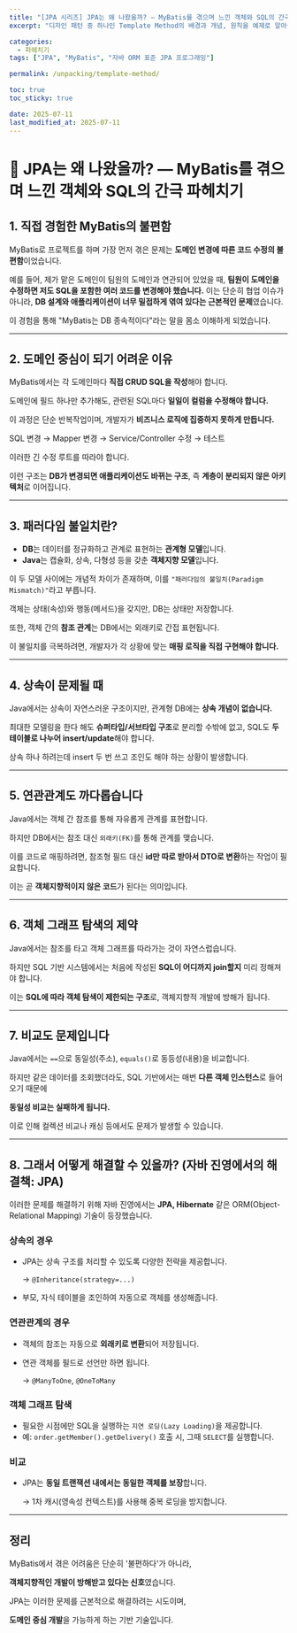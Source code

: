 ```yaml
---
title: "[JPA 시리즈] JPA는 왜 나왔을까? — MyBatis를 겪으며 느낀 객체와 SQL의 간극 파헤치기"
excerpt: "디자인 패턴 중 하나인 Template Method의 배경과 개념, 원칙을 예제로 알아봅니다."

categories:
  - 파헤치기
tags: ["JPA", "MyBatis", "자바 ORM 표준 JPA 프로그래밍"]

permalink: /unpacking/template-method/

toc: true
toc_sticky: true

date: 2025-07-11
last_modified_at: 2025-07-11
---
```



# 🧱 JPA는 왜 나왔을까? — MyBatis를 겪으며 느낀 객체와 SQL의 간극 파헤치기

## 1. 직접 경험한 MyBatis의 불편함

MyBatis로 프로젝트를 하며 가장 먼저 겪은 문제는 **도메인 변경에 따른 코드 수정의 불편함**이었습니다.

예를 들어, 제가 맡은 도메인이 팀원의 도메인과 연관되어 있었을 때, **팀원이 도메인을 수정하면 저도 SQL을 포함한 여러 코드를 변경해야 했습니다.** 이는 단순히 협업 이슈가 아니라, **DB 설계와 애플리케이션이 너무 밀접하게 엮여 있다는 근본적인 문제**였습니다.

이 경험을 통해 "MyBatis는 DB 종속적이다"라는 말을 몸소 이해하게 되었습니다.

---

## 2. 도메인 중심이 되기 어려운 이유

MyBatis에서는 각 도메인마다 **직접 CRUD SQL을 작성**해야 합니다.

도메인에 필드 하나만 추가해도, 관련된 SQL마다 **일일이 컬럼을 수정해야 합니다.**

이 과정은 단순 반복작업이며, 개발자가 **비즈니스 로직에 집중하지 못하게 만듭니다.**

SQL 변경 → Mapper 변경 → Service/Controller 수정 → 테스트

이러한 긴 수정 루트를 따라야 합니다.

이런 구조는 **DB가 변경되면 애플리케이션도 바뀌는 구조**, 즉 **계층이 분리되지 않은 아키텍처**로 이어집니다.

---

## 3. 패러다임 불일치란?

- **DB**는 데이터를 정규화하고 관계로 표현하는 **관계형 모델**입니다.
- **Java**는 캡슐화, 상속, 다형성 등을 갖춘 **객체지향 모델**입니다.

이 두 모델 사이에는 개념적 차이가 존재하며, 이를 `"패러다임의 불일치(Paradigm Mismatch)"`라고 부릅니다.

객체는 상태(속성)와 행동(메서드)을 갖지만, DB는 상태만 저장합니다.

또한, 객체 간의 **참조 관계**는 DB에서는 외래키로 간접 표현됩니다.

이 불일치를 극복하려면, 개발자가 각 상황에 맞는 **매핑 로직을 직접 구현해야 합니다.**

---

## 4. 상속이 문제될 때

Java에서는 상속이 자연스러운 구조이지만, 관계형 DB에는 **상속 개념이 없습니다.**

최대한 모델링을 한다 해도 **슈퍼타입/서브타입 구조**로 분리할 수밖에 없고, SQL도 **두 테이블로 나누어 insert/update**해야 합니다.

상속 하나 하려는데 insert 두 번 쓰고 조인도 해야 하는 상황이 발생합니다.

---

## 5. 연관관계도 까다롭습니다

Java에서는 객체 간 참조를 통해 자유롭게 관계를 표현합니다.

하지만 DB에서는 참조 대신 `외래키(FK)`를 통해 관계를 맺습니다.

이를 코드로 매핑하려면, 참조형 필드 대신 **id만 따로 받아서 DTO로 변환**하는 작업이 필요합니다.

이는 곧 **객체지향적이지 않은 코드**가 된다는 의미입니다.

---

## 6. 객체 그래프 탐색의 제약

Java에서는 참조를 타고 객체 그래프를 따라가는 것이 자연스럽습니다.

하지만 SQL 기반 시스템에서는 처음에 작성된 **SQL이 어디까지 join할지** 미리 정해져야 합니다.

이는 **SQL에 따라 객체 탐색이 제한되는 구조**로, 객체지향적 개발에 방해가 됩니다.

---

## 7. 비교도 문제입니다

Java에서는 `==`으로 동일성(주소), `equals()`로 동등성(내용)을 비교합니다.

하지만 같은 데이터를 조회했더라도, SQL 기반에서는 매번 **다른 객체 인스턴스**로 들어오기 때문에

**동일성 비교는 실패하게 됩니다.**

이로 인해 컬렉션 비교나 캐싱 등에서도 문제가 발생할 수 있습니다.

---

## 8. 그래서 어떻게 해결할 수 있을까? (자바 진영에서의 해결책: JPA)

이러한 문제를 해결하기 위해 자바 진영에서는 **JPA, Hibernate** 같은 ORM(Object-Relational Mapping) 기술이 등장했습니다.

### 상속의 경우

- JPA는 상속 구조를 처리할 수 있도록 다양한 전략을 제공합니다.

  → `@Inheritance(strategy=...)`

- 부모, 자식 테이블을 조인하여 자동으로 객체를 생성해줍니다.

### 연관관계의 경우

- 객체의 참조는 자동으로 **외래키로 변환**되어 저장됩니다.
- 연관 객체를 필드로 선언만 하면 됩니다.

  → `@ManyToOne`, `@OneToMany`


### 객체 그래프 탐색

- 필요한 시점에만 SQL을 실행하는 `지연 로딩(Lazy Loading)`을 제공합니다.
- 예: `order.getMember().getDelivery()` 호출 시, 그때 `SELECT`를 실행합니다.

### 비교

- JPA는 **동일 트랜잭션 내에서는 동일한 객체를 보장**합니다.

  → 1차 캐시(영속성 컨텍스트)를 사용해 중복 로딩을 방지합니다.


---

## 정리

MyBatis에서 겪은 어려움은 단순히 '불편하다'가 아니라,

**객체지향적인 개발이 방해받고 있다는 신호**였습니다.

JPA는 이러한 문제를 근본적으로 해결하려는 시도이며,

**도메인 중심 개발**을 가능하게 하는 기반 기술입니다.

